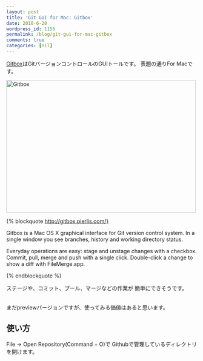 ```yaml
---
layout: post
title: 'Git GUI for Mac: Gitbox'
date: 2010-6-20
wordpress_id: 1156
permalink: /blog/git-gui-for-mac-gitbox
comments: true
categories: [nil]
---
```

<a href="http://gitbox.pierlis.com/">Gitbox</a>はGitバージョンコントロールのGUIトールです。
表題の通りFor Macです。

<img src="http://gitbox.pierlis.com/gitbox-screenshot.png" alt="Gitbox"  width="500" height="350"/>

{% blockquote http://gitbox.pierlis.com/}

Gitbox is a Mac OS X graphical interface for Git version control system. In a single window you see branches, history and working directory status.

Everyday operations are easy: stage and unstage changes with a checkbox. Commit, pull, merge and push with a single click. Double-click a change to show a diff with FileMerge.app.

{% endblockquote %}

ステージや、コミット、プール、マージなどの作業が
簡単にできそうです。

<br/>
まだpreviewバージョンですが、使ってみる価値はあると思います。

## 使い方
File -> Open Repository(Command + O)で
Githubで管理しているディレクトリを開けます。

